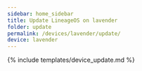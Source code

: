 ```yaml
---
sidebar: home_sidebar
title: Update LineageOS on lavender
folder: update
permalink: /devices/lavender/update/
device: lavender
---
```

{% include templates/device_update.md %}
